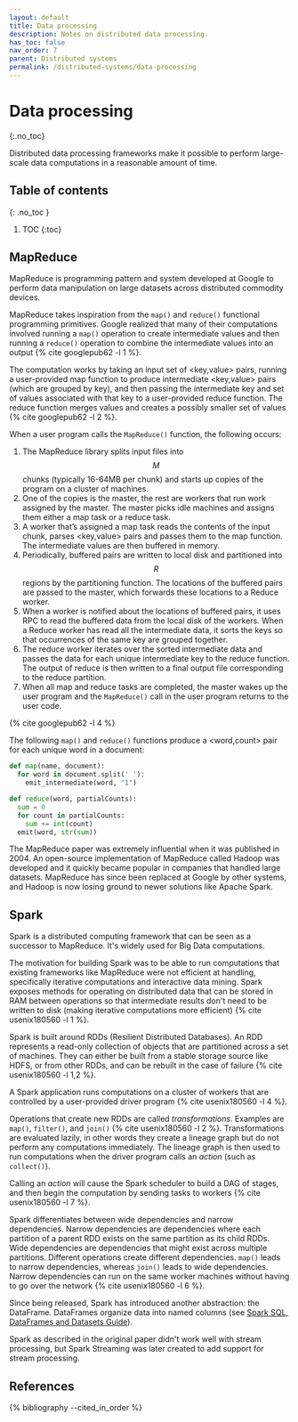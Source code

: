 ```yaml
---
layout: default
title: Data processing
description: Notes on distributed data processing.
has_toc: false
nav_order: 7
parent: Distributed systems
permalink: /distributed-systems/data-processing
---
```


<!-- prettier-ignore-start -->

# Data processing
{:.no_toc}

Distributed data processing frameworks make it possible to perform large-scale data computations in a reasonable amount of time.

## Table of contents
{: .no_toc }

1. TOC
{:toc}

<!-- prettier-ignore-end -->

## MapReduce

MapReduce is programming pattern and system developed at Google to perform data manipulation on large datasets across distributed commodity devices.

MapReduce takes inspiration from the `map()` and `reduce()` functional programming primitives. Google realized that many of their computations involved running a `map()` operation to create intermediate values and then running a `reduce()` operation to combine the intermediate values into an output {% cite googlepub62 -l 1 %}.

The computation works by taking an input set of \<key,value\> pairs, running a user-provided map function to produce intermediate \<key,value\> pairs (which are grouped by key), and then passing the intermediate key and set of values associated with that key to a user-provided reduce function. The reduce function merges values and creates a possibly smaller set of values {% cite googlepub62 -l 2 %}.

When a user program calls the `MapReduce()` function, the following occurs:

1. The MapReduce library splits input files into $$M$$ chunks (typically 16-64MB per chunk) and starts up copies of the program on a cluster of machines.
2. One of the copies is the master, the rest are workers that run work assigned by the master. The master picks idle machines and assigns them either a map task or a reduce task.
3. A worker that’s assigned a map task reads the contents of the input chunk, parses \<key,value\> pairs and passes them to the map function. The intermediate values are then buffered in memory.
4. Periodically, buffered pairs are written to local disk and partitioned into $$R$$ regions by the partitioning function. The locations of the buffered pairs are passed to the master, which forwards these locations to a Reduce worker.
5. When a worker is notified about the locations of buffered pairs, it uses RPC to read the buffered data from the local disk of the workers. When a Reduce worker has read all the intermediate data, it sorts the keys so that occurrences of the same key are grouped together.
6. The reduce worker iterates over the sorted intermediate data and passes the data for each unique intermediate key to the reduce function. The output of reduce is then written to a final output file corresponding to the reduce partition.
7. When all map and reduce tasks are completed, the master wakes up the user program and the `MapReduce()` call in the user program returns to the user code.

{% cite googlepub62 -l 4 %}

The following `map()` and `reduce()` functions produce a \<word,count\> pair for each unique word in a document:

```py
def map(name, document):
  for word in document.split(' '):
    emit_intermediate(word, "1")

def reduce(word, partialCounts):
  sum = 0
  for count in partialCounts:
    sum += int(count)
  emit(word, str(sum))
```

The MapReduce paper was extremely influential when it was published in 2004. An open-source implementation of MapReduce called Hadoop was developed and it quickly became popular in companies that handled large datasets. MapReduce has since been replaced at Google by other systems, and Hadoop is now losing ground to newer solutions like Apache Spark.

## Spark

Spark is a distributed computing framework that can be seen as a successor to MapReduce. It's widely used for Big Data computations.

The motivation for building Spark was to be able to run computations that existing frameworks like MapReduce were not efficient at handling, specifically iterative computations and interactive data mining. Spark exposes methods for operating on distributed data that can be stored in RAM between operations so that intermediate results don't need to be written to disk (making iterative computations more efficient) {% cite usenix180560 -l 1 %}.

Spark is built around RDDs (Resilient Distributed Databases). An RDD represents a read-only collection of objects that are partitioned across a set of machines. They can either be built from a stable storage source like HDFS, or from other RDDs, and can be rebuilt in the case of failure {% cite usenix180560 -l 1,2 %}.

A Spark application runs computations on a cluster of workers that are controlled by a user-provided driver program {% cite usenix180560 -l 4 %}.

Operations that create new RDDs are called _transformations_. Examples are `map()`, `filter()`, and `join()` {% cite usenix180560 -l 2 %}. Transformations are evaluated lazily, in other words they create a lineage graph but do not perform any computations immediately. The lineage graph is then used to run computations when the driver program calls an _action_ (such as `collect()`).

Calling an _action_ will cause the Spark scheduler to build a DAG of stages, and then begin the computation by sending tasks to workers {% cite usenix180560 -l 7 %}.

Spark differentiates between wide dependencies and narrow dependencies. Narrow dependencies are dependencies where each partition of a parent RDD exists on the same partition as its child RDDs. Wide dependencies are dependencies that might exist across multiple partitions. Different operations create different dependencies. `map()` leads to narrow dependencies, whereas `join()` leads to wide dependencies. Narrow dependencies can run on the same worker machines without having to go over the network {% cite usenix180560 -l 6 %}.

Since being released, Spark has introduced another abstraction: the DataFrame. DataFrames organize data into named columns (see [Spark SQL, DataFrames and Datasets Guide](https://spark.apache.org/docs/latest/sql-programming-guide.htm)).

Spark as described in the original paper didn't work well with stream processing, but Spark Streaming was later created to add support for stream processing.

## References

{% bibliography --cited_in_order %}
